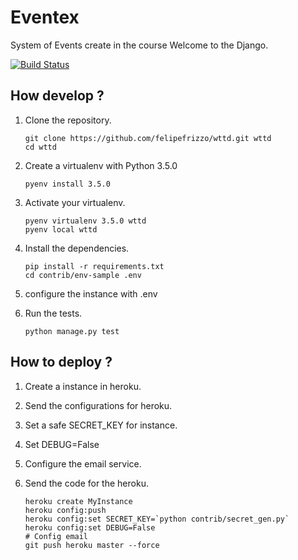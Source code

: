 # Eventex

System of Events create in the course Welcome to the Django.

[![Build Status](https://travis-ci.org/felipefrizzo/wttd.svg?branch=master)](https://travis-ci.org/felipefrizzo/wttd)

## How develop ?

1. Clone the repository.

    ```console
    git clone https://github.com/felipefrizzo/wttd.git wttd
    cd wttd
    ```
2. Create a virtualenv with Python 3.5.0

    ```console
    pyenv install 3.5.0
    ```

3. Activate your virtualenv.

    ```console
    pyenv virtualenv 3.5.0 wttd
    pyenv local wttd
    ```

4. Install the dependencies.

    ```console
    pip install -r requirements.txt
    cd contrib/env-sample .env
    ```
5. configure the instance with .env
6. Run the tests.

    ```console
    python manage.py test
    ```

## How to deploy ?

1. Create a instance in heroku.
2. Send the configurations for heroku.
3. Set a safe SECRET_KEY for instance.
4. Set DEBUG=False
5. Configure the email service.
6. Send the code for the heroku.

    ```console
    heroku create MyInstance
    heroku config:push
    heroku config:set SECRET_KEY=`python contrib/secret_gen.py`
    heroku config:set DEBUG=False
    # Config email
    git push heroku master --force
    ```

